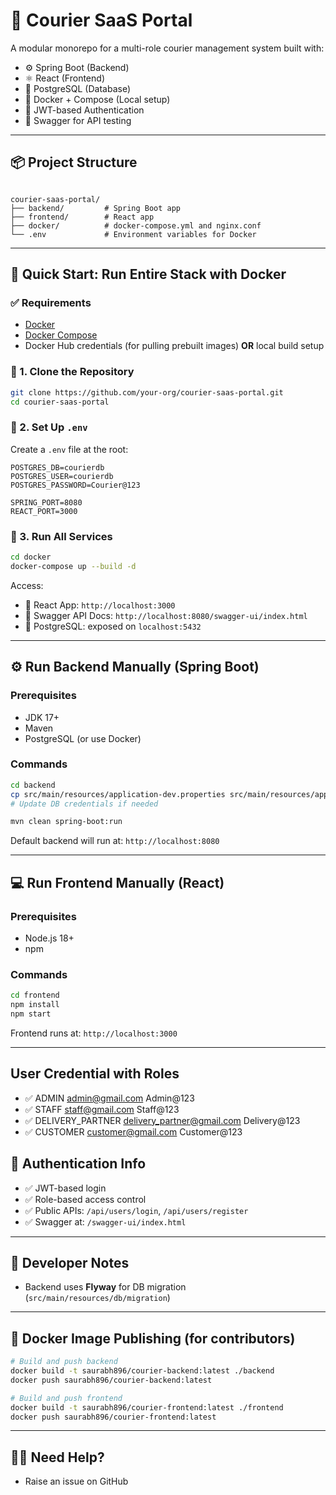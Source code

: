 # 🚚 Courier SaaS Portal

A modular monorepo for a multi-role courier management system built with:
- ⚙️ Spring Boot (Backend)
- ⚛️ React (Frontend)
- 🐘 PostgreSQL (Database)
- 🐳 Docker + Compose (Local setup)
- 🔐 JWT-based Authentication
- 🧪 Swagger for API testing

---

## 📦 Project Structure

```

courier-saas-portal/
├── backend/         # Spring Boot app
├── frontend/        # React app
├── docker/          # docker-compose.yml and nginx.conf
└── .env             # Environment variables for Docker

````

---

## 🚀 Quick Start: Run Entire Stack with Docker

### ✅ Requirements
- [Docker](https://docs.docker.com/get-docker/)
- [Docker Compose](https://docs.docker.com/compose/install/)
- Docker Hub credentials (for pulling prebuilt images) **OR** local build setup

### 📂 1. Clone the Repository
```bash
git clone https://github.com/your-org/courier-saas-portal.git
cd courier-saas-portal
````

### 🧪 2. Set Up `.env`

Create a `.env` file at the root:

```env
POSTGRES_DB=courierdb
POSTGRES_USER=courierdb
POSTGRES_PASSWORD=Courier@123

SPRING_PORT=8080
REACT_PORT=3000
```

### 🐳 3. Run All Services

```bash
cd docker
docker-compose up --build -d
```

Access:

* 🚀 React App: `http://localhost:3000`
* 🔐 Swagger API Docs: `http://localhost:8080/swagger-ui/index.html`
* 🐘 PostgreSQL: exposed on `localhost:5432`

---

## ⚙️ Run Backend Manually (Spring Boot)

### Prerequisites

* JDK 17+
* Maven
* PostgreSQL (or use Docker)

### Commands

```bash
cd backend
cp src/main/resources/application-dev.properties src/main/resources/application.properties
# Update DB credentials if needed

mvn clean spring-boot:run
```

Default backend will run at:
`http://localhost:8080`

---

## 💻 Run Frontend Manually (React)

### Prerequisites

* Node.js 18+
* npm

### Commands

```bash
cd frontend
npm install
npm start
```

Frontend runs at:
`http://localhost:3000`

---
## User Credential with Roles

* ✅ ADMIN
  admin@gmail.com
  Admin@123
* ✅ STAFF
  staff@gmail.com
  Staff@123
* ✅ DELIVERY_PARTNER
  delivery_partner@gmail.com
  Delivery@123
* ✅ CUSTOMER
  customer@gmail.com
  Customer@123


## 🔑 Authentication Info

* ✅ JWT-based login
* ✅ Role-based access control
* ✅ Public APIs: `/api/users/login`, `/api/users/register`
* ✅ Swagger at: `/swagger-ui/index.html`

---

## 🧠 Developer Notes

* Backend uses **Flyway** for DB migration (`src/main/resources/db/migration`)
---

## 🐳 Docker Image Publishing (for contributors)

```bash
# Build and push backend
docker build -t saurabh896/courier-backend:latest ./backend
docker push saurabh896/courier-backend:latest

# Build and push frontend
docker build -t saurabh896/courier-frontend:latest ./frontend
docker push saurabh896/courier-frontend:latest
```

---

## 🙋‍♂️ Need Help?

* Raise an issue on GitHub
